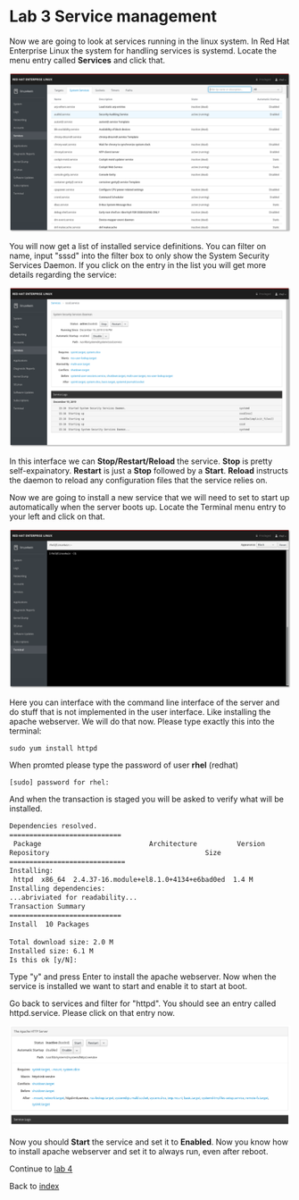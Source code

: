 # Lab 3 Service management

Now we are going to look at services running in the linux system. In Red Hat Enterprise Linux the system for handling services is systemd. Locate the menu entry called **Services** and click that.

![services user interface](images/interface_services.png)

You will now get a list of installed service definitions. You can filter on name, input "sssd" into the filter box to only show the System Security Services Daemon. If you click on the entry in the list you will get more details regarding the service:

![sssd service details](images/interface_servicesssd.png)

In this interface we can **Stop/Restart/Reload** the service. **Stop** is pretty self-expainatory. **Restart** is just a **Stop** followed by a **Start**. **Reload** instructs the daemon to reload any configuration files that the service relies on.

Now we are going to install a new service that we will need to set to start up automatically when the server boots up. Locate the Terminal menu entry to your left and click on that.

![terminal user inferface](images/interface_terminal.png)

Here you can interface with the command line interface of the server and do stuff that is not implemented in the user interface. Like installing the apache webserver. We will do that now. Please type exactly this into the terminal:

```
sudo yum install httpd
```
When promted please type the password of user **rhel** (redhat)
```
[sudo] password for rhel: 
```
And when the transaction is staged you will be asked to verify what will be installed.
```
Dependencies resolved.
============================
 Package                           Architecture          Version                                                Repository                                       Size
=============================
Installing:
 httpd  x86_64  2.4.37-16.module+el8.1.0+4134+e6bad0ed  1.4 M
Installing dependencies:
...abriviated for readability...
Transaction Summary
============================
Install  10 Packages

Total download size: 2.0 M
Installed size: 6.1 M
Is this ok [y/N]:
```
Type "y" and press Enter to install the apache webserver. Now when the service is installed we want to start and enable it to start at boot.

Go back to services and filter for "httpd". You should see an entry called httpd.service. Please click on that entry now.

![service httpd enable](images/interface_httpddead.png)

Now you should **Start** the service and set it to **Enabled**. Now you know how to install apache webserver and set it to always run, even after reboot.

Continue to [lab 4](lab4.md)

Back to [index](thews.md)